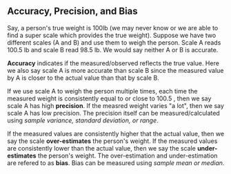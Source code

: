 ## Accuracy, Precision, and Bias ##

Say, a person's true weight is 100lb (we may never know or we are able to find a super scale which provides the true weight). Suppose we have two different scales (A and B) and use them to weigh the person. Scale A reads 100.5 lb and scale B read 98.5 lb. We would say neither A or B is accurate. 

**Accuracy** indicates if the measured/observed reflects the true value.  Here we also say scale A is more accurate than scale B since the measured value by A is closer to the actual value than that by scale B.
 
If we use scale A to weigh the person multiple times, each time the measured weight is consistently equal to or close to 100.5 , then we say scale A has high **precision**. If the measred weight varies "a lot", then we say scale A has low precision. The precision itself can be measured/calculated using *sample variance, standard deviation, or range*. 

If the measured values are consistently higher that the actual value, then we say the scale **over-estimates** the person's weight. If the measured values are consistently lower than the actual value, then we say the scale **under-estimates** the person's weight. The over-estimation and under-estimation are refered to as 
**bias**. Bias can be measured using *sample mean or median*. 
